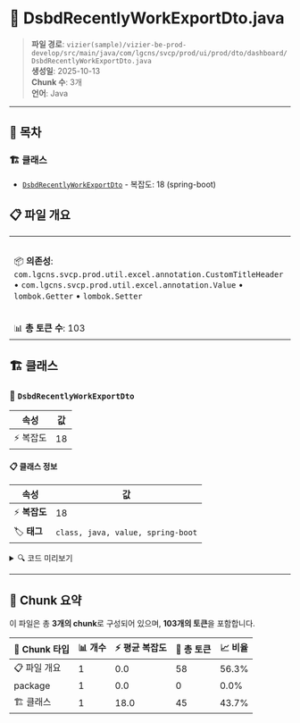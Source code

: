 # 📄 DsbdRecentlyWorkExportDto.java

> **파일 경로**: `vizier(sample)/vizier-be-prod-develop/src/main/java/com/lgcns/svcp/prod/ui/prod/dto/dashboard/DsbdRecentlyWorkExportDto.java`  
> **생성일**: 2025-10-13  
> **Chunk 수**: 3개  
> **언어**: Java
---

## 📑 목차

### 🏗️ 클래스
- [`DsbdRecentlyWorkExportDto`](#class-dsbdrecentlyworkexportdto) - 복잡도: 18 (spring-boot)

## 📋 파일 개요

| | |
|--|--|
| 📦 **의존성**: `com.lgcns.svcp.prod.util.excel.annotation.CustomTitleHeader` • `com.lgcns.svcp.prod.util.excel.annotation.Value` • `lombok.Getter` • `lombok.Setter` | ⚡ **총 복잡도**: 18 |
| 📊 **총 토큰 수**: 103 |  |



## 🏗️ 클래스

### <a id="class-dsbdrecentlyworkexportdto"></a>🎯 `DsbdRecentlyWorkExportDto`

| 속성 | 값 |
|------|----|
| ⚡ 복잡도 | 18 |



#### 📋 클래스 정보

| 속성 | 값 |
|------|----|
| ⚡ **복잡도** | 18 || 📍 **라인 범위** | 12-12 |
| 🏷️ **태그** | `class, java, value, spring-boot` || 🏗️ **프레임워크** | `spring-boot` |

<details>
<summary>🔍 코드 미리보기</summary>

```java
public class DsbdRecentlyWorkExportDto {
	
	@Value(name ="dashboard.recentlywork.excel.category")
	private String category;
	
	@Value(name ="dashboard.recentlywork.excel.type")
	private String type;
	
	@Value(name ="dashboard.recentlywork.excel.objname")
	private String objName;
	
	@Value(name ="dashboard.recentlywork.excel.objcode")
	private String objCode;
	
	@Value(name ="dashboard.recentlywork.excel.worktypename")
	private String workTypeName;
	
	@Value(name ="dashboard.recentlywork.excel.responsibledept")
	private String responsibleDept;
	
	@Value(name ="dashboard.recentlywork.excel.responsibleuser")
	private String responsibleUser;
	
	@Value(name ="dashboard.recentlywork.excel.workdate")
	private String workDate;
}...
```

**Chunk 정보**
- 🆔 **ID**: `e5ee3a4f0775`
- 📍 **라인**: 12-12
- 📊 **토큰**: 45
- 🏷️ **태그**: `class, java, value, spring-boot`

</details>

---





## 🧩 Chunk 요약

이 파일은 총 **3개의 chunk**로 구성되어 있으며, **103개의 토큰**을 포함합니다.

| 🧩 Chunk 타입 | 📊 개수 | ⚡ 평균 복잡도 | 📝 총 토큰 | 📈 비율 |
|---------------|--------|-------------|----------|--------|
| 📋 파일 개요 | 1 | 0.0 | 58 | 56.3% |
| package | 1 | 0.0 | 0 | 0.0% |
| 🏗️ 클래스 | 1 | 18.0 | 45 | 43.7% |

